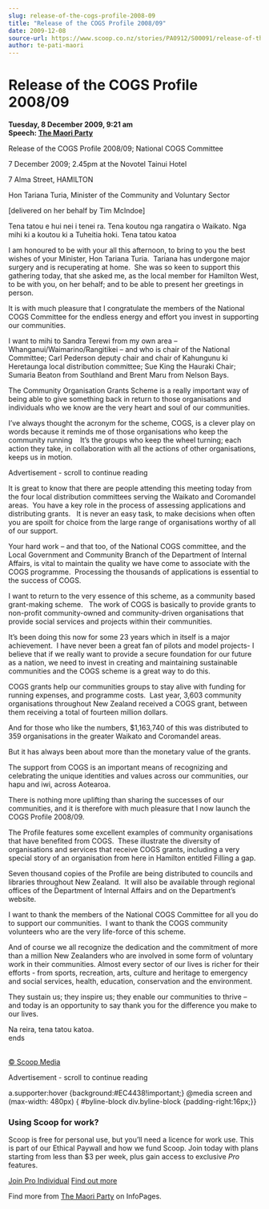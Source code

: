 ```yaml
---
slug: release-of-the-cogs-profile-2008-09
title: "Release of the COGS Profile 2008/09"
date: 2009-12-08
source-url: https://www.scoop.co.nz/stories/PA0912/S00091/release-of-the-cogs-profile-200809.htm
author: te-pati-maori
---
```

Release of the COGS Profile 2008/09
===================================

**Tuesday, 8 December 2009, 9:21 am**  
**Speech: [The Maori Party](https://info.scoop.co.nz/The_Maori_Party)**

Release of the COGS Profile 2008/09; National COGS Committee

7 December 2009; 2.45pm at the Novotel Tainui Hotel

7 Alma Street, HAMILTON

Hon Tariana Turia, Minister of the Community and Voluntary Sector

\[delivered on her behalf by Tim McIndoe\]

Tena tatou e hui nei i tenei ra. Tena koutou nga rangatira o Waikato. Nga mihi ki a koutou ki a Tuheitia hoki. Tena tatou katoa

I am honoured to be with your all this afternoon, to bring to you the best wishes of your Minister, Hon Tariana Turia.  Tariana has undergone major surgery and is recuperating at home.  She was so keen to support this gathering today, that she asked me, as the local member for Hamilton West, to be with you, on her behalf; and to be able to present her greetings in person.

It is with much pleasure that I congratulate the members of the National COGS Committee for the endless energy and effort you invest in supporting our communities.

I want to mihi to Sandra Terewi from my own area – Whanganui/Waimarino/Rangitikei – and who is chair of the National Committee; Carl Pederson deputy chair and chair of Kahungunu ki Heretaunga local distribution committee; Sue King the Hauraki Chair; Sumaria Beaton from Southland and Brent Maru from Nelson Bays.

The Community Organisation Grants Scheme is a really important way of being able to give something back in return to those organisations and individuals who we know are the very heart and soul of our communities.

I’ve always thought the acronym for the scheme, COGS, is a clever play on words because it reminds me of those organisations who keep the community running    It’s the groups who keep the wheel turning; each action they take, in collaboration with all the actions of other organisations, keeps us in motion.

Advertisement - scroll to continue reading





It is great to know that there are people attending this meeting today from the four local distribution committees serving the Waikato and Coromandel areas.  You have a key role in the process of assessing applications and distributing grants.   It is never an easy task, to make decisions when often you are spoilt for choice from the large range of organisations worthy of all of our support.

Your hard work – and that too, of the National COGS committee, and the Local Government and Community Branch of the Department of Internal Affairs, is vital to maintain the quality we have come to associate with the COGS programme.  Processing the thousands of applications is essential to the success of COGS.

I want to return to the very essence of this scheme, as a community based grant-making scheme.   The work of COGS is basically to provide grants to non-profit community-owned and community-driven organisations that provide social services and projects within their communities.  

It’s been doing this now for some 23 years which in itself is a major achievement.  I have never been a great fan of pilots and model projects- I believe that if we really want to provide a secure foundation for our future as a nation, we need to invest in creating and maintaining sustainable communities and the COGS scheme is a great way to do this. 

COGS grants help our communities groups to stay alive with funding for running expenses, and programme costs.  Last year, 3,603 community organisations throughout New Zealand received a COGS grant, between them receiving a total of fourteen million dollars.

And for those who like the numbers, $1,163,740 of this was distributed to 359 organisations in the greater Waikato and Coromandel areas.

But it has always been about more than the monetary value of the grants.

The support from COGS is an important means of recognizing and celebrating the unique identities and values across our communities, our hapu and iwi, across Aotearoa.

There is nothing more uplifting than sharing the successes of our communities, and it is therefore with much pleasure that I now launch the COGS Profile 2008/09.

The Profile features some excellent examples of community organisations that have benefited from COGS.  These illustrate the diversity of organisations and services that receive COGS grants, including a very special story of an organisation from here in Hamilton entitled Filling a gap.

Seven thousand copies of the Profile are being distributed to councils and libraries throughout New Zealand.  It will also be available through regional offices of the Department of Internal Affairs and on the Department’s website.

I want to thank the members of the National COGS Committee for all you do to support our communities.  I want to thank the COGS community volunteers who are the very life-force of this scheme.  

And of course we all recognize the dedication and the commitment of more than a million New Zealanders who are involved in some form of voluntary work in their communities. Almost every sector of our lives is richer for their efforts - from sports, recreation, arts, culture and heritage to emergency and social services, health, education, conservation and the environment.

They sustain us; they inspire us; they enable our communities to thrive – and today is an opportunity to say thank you for the difference you make to our lives.

Na reira, tena tatou katoa.  
ends  
 

[© Scoop Media](http://www.scoop.co.nz/about/terms.html)  

Advertisement - scroll to continue reading



a.supporter:hover {background:#EC4438!important;} @media screen and (max-width: 480px) { #byline-block div.byline-block {padding-right:16px;}}

### Using Scoop for work?

Scoop is free for personal use, but you’ll need a licence for work use. This is part of our Ethical Paywall and how we fund Scoop. Join today with plans starting from less than $3 per week, plus gain access to exclusive _Pro_ features.  
  
[Join Pro Individual](https://pro.scoop.co.nz/Individual/?from=ProIn24) [Find out more](https://pro.scoop.co.nz/using-scoop-for-work/?from=ProIn24)

Find more from [The Maori Party](https://info.scoop.co.nz/The_Maori_Party) on InfoPages.